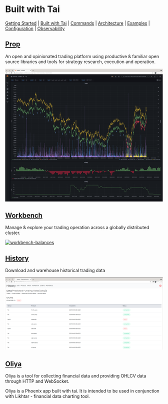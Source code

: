 # Built with Tai

[Getting Started](./GETTING_STARTED.md) | [Built with Tai](./BUILT_WITH_TAI.md) | [Commands](./COMMANDS.md) | [Architecture](./ARCHITECTURE.md) | [Examples](../apps/examples/README.md) | [Configuration](./CONFIGURATION.md) | [Observability](./OBSERVABILITY.md)

## [Prop](https://github.com/fremantle-industries/prop)

An open and opinionated trading platform using productive & familiar open source libraries and tools for strategy research, execution and operation.

[![prop-station](https://github.com/fremantle-industries/prop/blob/main/docs/prop-station.png)](https://github.com/fremantle-industries/prop)

## [Workbench](https://github.com/fremantle-industries/workbench)

Manage & explore your trading operation across a globally distributed cluster.

[![workbench-balances](https://github.com/fremantle-industries/workbench/blob/main/docs/live-balance-snapshots.png)](https://github.com/fremantle-industries/workbench)

## [History](https://github.com/fremantle-industries/history)

Download and warehouse historical trading data

[![history-jobs](https://github.com/fremantle-industries/history/blob/main/docs/predicted-funding-rate-download.png)](https://github.com/fremantle-industries/history)

## [Oliya](https://github.com/blacksmith-capital/oliya)

Oliya is a tool for collecting financial data and providing OHLCV data through HTTP and WebSocket.

Oliya is a Phoenix app built with tai. It is intended to be used in conjunction with Likhtar - financial data charting tool.
